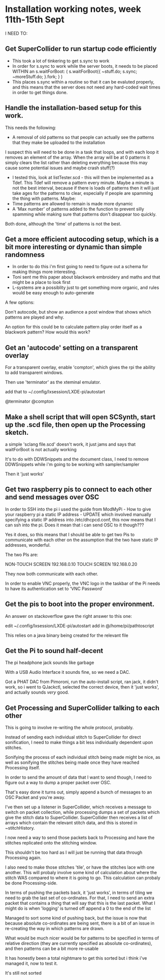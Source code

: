 # Installation working notes, week 11th-15th Sept

I NEED TO:

## Get SuperCollider to run startup code efficiently

- This took a lot of tinkering to get s.sync to work
- In order for s.sync to work while the server boots, it needs to be placed WITHIN an s.waitForBoot:
(
s.waitForBoot{{
~stuff.do;
s.sync;
~moreStuff.do;
}.fork;
}
)
- This places s.sync within a routine so that it can be evaluted properly, and this means that the server does not need any hard-coded wait times in order to get things done.

## Handle the installation-based setup for this work.

This needs the following:
- A removal of old patterns so that people can actually see the patterns that they make be uploaded to the installation

I suspect this will need to be done in a task that loops, and with each loop it removes an element of the array. When the array will be at 0 patterns it simply clears the list rather than deleting everything because this may cause some potential issues and maybe crash stuff(?)

- I tested this, look at listTester.scd - this will then be implemented as a Tdef. This Tdef will remove a pattern every minute.
Maybe a minute is not the best interval, because if there is loads of patterns then it will just take ages for the patterns to clear, especially if people are spamming the thing with patterns.
Maybe:
- Time patterns are allowed to remain is made more dynamic
- A 'Max number' of patterns added to the function to prevent silly spamming while making sure that patterns don't disappear too quickly.

Both done, although the 'time' of patterns is not the best.

## Get a more efficient autocoding setup, which is a bit more interesting or dynamic than simple randomness

- In order to do this i'm first going to need to figure out a schema for making things more interesting.
- Toni sent me this paper about blackwork embroidery and maths and that might be a place to look first
- L-systems are a possiblity just to get something more organic, and rules would be easy enough to auto-generate

A few options:

Don't autocode, but show an audience a post window that shows which patterns are played and why.

An option for this could be to calculate pattern play order itself as a blackwork pattern? How would this work?



## Get an 'autocode' setting on a transparent overlay

For a transparent overlay, enable 'compton', which gives the rpi the ability to add transparent windows.

Then use 'terminator' as the xteminal emulator.

add that to ~/.config/lxsession/LXDE-pi/autostart

@terminator
@compton

## Make a shell script that will open SCSynth, start up the .scd file, then open up the Processing sketch.

a simple 'sclang file.scd' doesn't work, it just jams and says that waitForBoot is not actually working

It's to do with DDWSnippets and the document class, I need to remove DDWSnippets while i'm going to be working with sampler/sampler

Then it 'just works'

## Get two raspberry pis to connect to each other and send messages over OSC

In order to SSH into the pi i used the guide from ModMyPi - How to give your raspberry pi a static IP address - UPDATE which involved manually specifying a static IP address into /etc/dhcpcd.conf, this now means that I can ssh into the pi. Does it mean that i can send OSC to it though???

Yes it does, so this means that I should be able to get two Pis to communicate with each other on the assumption that the two have static IP addresses, wonderful.

The two PIs are:

NON-TOUCH SCREEN 192.168.0.10
TOUCH SCREEN 192.168.0.20

They now both communicate with each other.

In order to enable VNC properly, the VNC logo in the taskbar of the Pi needs to have its authentication set to 'VNC Password'

## Get the pis to boot into the proper environment.

An answer on stackoverflow gave the right answer to this one:

edit ~/.config/lxsession/LXDE-pi/autostart
add in @/home/pi/pathtoscript

This relies on a java binary being created for the relevant file


## Get the Pi to sound half-decent

The pi headphone jack sounds like garbage

With a USB Audio Interface it sounds fine, so we need a DAC.

Got a PHAT DAC from Pimoroni, run the auto-install script, ran jack, it didn't work, so i went to QJackctl, selected the correct device, then it 'just works', and actually sounds _very_ good.

## Get Processing and SuperCollider talking to each other

This is going to involve re-writing the whole protocol, probably.

Instead of sending each individual stitch to SuperCollider for direct sonification, I need to make things a bit less individually dependent upon stitches.

Sonifying the process of each individual stitch being made might be nice, as well as sonifying the stitches being made once they have reached Processing itself.

In order to send the amount of data that I want to send though, I need to figure out a way to dump a proper packet over OSC.

That's easy done it turns out, simply append a bunch of messages to an OSC Packet and you're away.

I've then set up a listener in SuperCollider, which receives a message to switch on packet collection, while processing dumps a set of packets which give the stitch data to SuperCollider. SuperCollider then receives a list of arrays which contain the relevant stitch data, and this is stored in ~stitchHistory.

I now need a way to send those packets back to Processing and have the stitches replicated onto the stitching window.


This shouldn't be too hard as I will just be running that data through Processing again.

I also need to make those stitches 'tile', or have the stitches lace with one another. This will probaly involve some kind of calculation about where the stitch WAS compared to where it is going to go. This calculation can probaly be done Processing-side.

In terms of pushing the packets back, it 'just works', in terms of tiling we need to grab the last set of co-ordinates. For that, I need to send an extra packet that contains a thing that will say that this is the last packet. What I might do is when 'logging' is turned off append a 0 to the end of the list

Managed to sort some kind of pushing back, but the issue is now that because absolute co-ordinates are being sent, there is a bit of an issue in re-creating the way in which patterns are drawn.

What would be much nicer would be for patterns to be specified in terms of relative direction (they are currently specified as absolute co-ordinates), and then patterns can be a bit more re-usable

It has honestly been a total nightmare to get this sorted but i think i've managed it, now to test it.

It's still not sorted